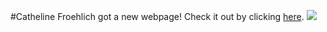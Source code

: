 #Catheline Froehlich got a new webpage! Check it out by clicking [here](https://cathelinefroehlich.github.io/).
<a href = "https://cathelinefroehlich.github.io/"> 
![](IntroPageSlide.jpg)
</a>
